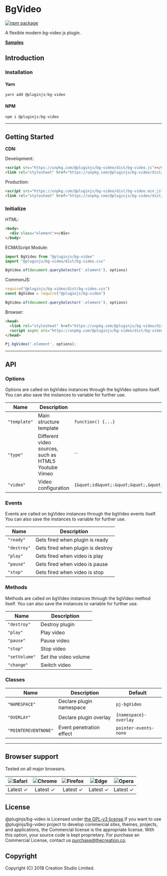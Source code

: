 # BgVideo

[![npm package](https://img.shields.io/npm/v/@pluginjs/bg-video.svg)](https://www.npmjs.com/package/@pluginjs/bg-video)

A flexible modern bg-video js plugin.

**[Samples](https://codesandbox.io/s/github/pluginjs/plugin.js/tree/master/modules/bgVideo/samples)**

## Introduction

### Installation

#### Yarn

```javascript
yarn add @pluginjs/bg-video
```

#### NPM

```javascript
npm i @pluginjs/bg-video
```

---

## Getting Started

**CDN:**

Development:

```html
<script src="https://unpkg.com/@pluginjs/bg-video/dist/bg-video.js"></script>
<link rel="stylesheet" href="https://unpkg.com/@pluginjs/bg-video/dist/bg-video.css">
```

Production:

```html
<script src="https://unpkg.com/@pluginjs/bg-video/dist/bg-video.min.js"></script>
<link rel="stylesheet" href="https://unpkg.com/@pluginjs/bg-video/dist/bg-video.min.css">
```

### Initialize

HTML:

```html
<body>
  <div class="element"></div>
</body>
```

ECMAScript Module:

```javascript
import BgVideo from "@pluginjs/bg-video"
import "@pluginjs/bg-video/dist/bg-video.css"

BgVideo.of(document.querySelector('.element'), options)
```

CommonJS:

```javascript
require("@pluginjs/bg-video/dist/bg-video.css")
const BgVideo = require("@pluginjs/bg-video")

BgVideo.of(document.querySelector('.element'), options)
```

Browser:

```html
<head>
  <link rel="stylesheet" href="https://unpkg.com/@pluginjs/bg-video/dist/bg-video.css">
  <script async src="https://unpkg.com/@pluginjs/bg-video/dist/bg-video.js"></script>
</head>
```

```javascript
Pj.bgVideo('.element', options);
```

---

## API

### Options

Options are called on bgVideo instances through the bgVideo options itself.
You can also save the instances to variable for further use.

Name | Description | Default
-----|--------------|-----
`"template"` | Main structure template | `function() {...}`
`"type"` | Different video sources, such as HTML5 Youtube Vimeo | ``
`"video"` | Video configuration | `{&quot;id&quot;:&quot;&quot;,&quot;url&quot;:&quot;&quot;,&quot;mute&quot;:true,&quot;repeat&quot;:true,&quot;autoplay&quot;:true,&quot;mobileImage&quot;:&quot;&quot;}`

### Events

Events are called on bgVideo instances through the bgVideo events itself.
You can also save the instances to variable for further use.

Name | Description
-----|-----
`"ready"` | Gets fired when plugin is ready
`"destroy"` | Gets fired when plugin is destroy
`"play"` | Gets fired when video is play
`"pause"` | Gets fired when video is pause
`"stop"` | Gets fired when video is stop

### Methods

Methods are called on bgVideo instances through the bgVideo method itself.
You can also save the instances to variable for further use.

Name | Description
-----|-----
`"destroy"` | Destroy plugin
`"play"` | Play video
`"pause"` | Pause  video
`"stop"` | Stop video
`"setVolume"` | Set the video volume
`"change"` | Switch video

### Classes

Name | Description | Default
-----|------|------
`"NAMESPACE"` | Declare plugin namespace | `pj-bgVideo`
`"OVERLAY"` | Declare plugin overlay | `{namespace}-overlay`
`"POINTEREVENTNONE"` | Event penetration effect | `pointer-events-none`
---

## Browser support

Tested on all major browsers.

| <img src="https://raw.githubusercontent.com/alrra/browser-logos/master/src/safari/safari_32x32.png" alt="Safari"> | <img src="https://raw.githubusercontent.com/alrra/browser-logos/master/src/chrome/chrome_32x32.png" alt="Chrome"> | <img src="https://raw.githubusercontent.com/alrra/browser-logos/master/src/firefox/firefox_32x32.png" alt="Firefox"> | <img src="https://raw.githubusercontent.com/alrra/browser-logos/master/src/edge/edge_32x32.png" alt="Edge"> | <img src="https://raw.githubusercontent.com/alrra/browser-logos/master/src/opera/opera_32x32.png" alt="Opera"> |
|:--:|:--:|:--:|:--:|:--:|
| Latest ✓ | Latest ✓ | Latest ✓ | Latest ✓ | Latest ✓ |

## License

@pluginjs/bg-video is Licensed under [the GPL-v3 license](LICENSE).If you want to use @pluginjs/bg-video project to develop commercial sites, themes, projects, and applications, the Commercial license is the appropriate license. With this option, your source code is kept proprietary. For purchase an Commercial License, contact us purchase@thecreation.co.

## Copyright

Copyright (C) 2018 Creation Studio Limited.